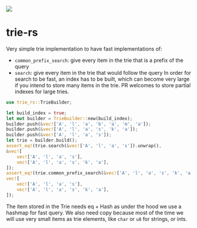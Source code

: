 ![](https://github.com/Narsil/trie-rs/workflows/build/badge.svg)

# trie-rs

Very simple trie implementation to have fast implementations of:
 - `common_prefix_search`: give every item in the trie that is
 a prefix of the query
 - `search`: give every item in the trie that would follow the query
 In order for search to be fast, an index has to be built, which can
 become very large if you intend to store many items in the trie.
 PR welcomes to store partial indexes for large tries.

```rust
use trie_rs::TrieBuilder;

let build_index = true;
let mut builder = TrieBuilder::new(build_index);
builder.push(&vec!['A', 'l', 'a', 'b', 'a', 'm', 'a']);
builder.push(&vec!['A', 'l', 'a', 's', 'k', 'a']);
builder.push(&vec!['A', 'l', 'a', 's']);
let trie = builder.build();
assert_eq!(trie.search(&vec!['A', 'l', 'a', 's']).unwrap(),
&vec![
    vec!['A', 'l', 'a', 's'],
    vec!['A', 'l', 'a', 's', 'k', 'a'],
]);
assert_eq!(trie.common_prefix_search(&vec!['A', 'l', 'a', 's', 'k', 'a']),
vec![
    vec!['A', 'l', 'a', 's'],
    vec!['A', 'l', 'a', 's', 'k', 'a'],
]);
```

The item stored in the Trie needs eq + Hash as under the hood we use
a hashmap for fast query. We also need copy because most of the time
we will use very small items as trie elements, like `char` or `u8` for
strings, or ints.

